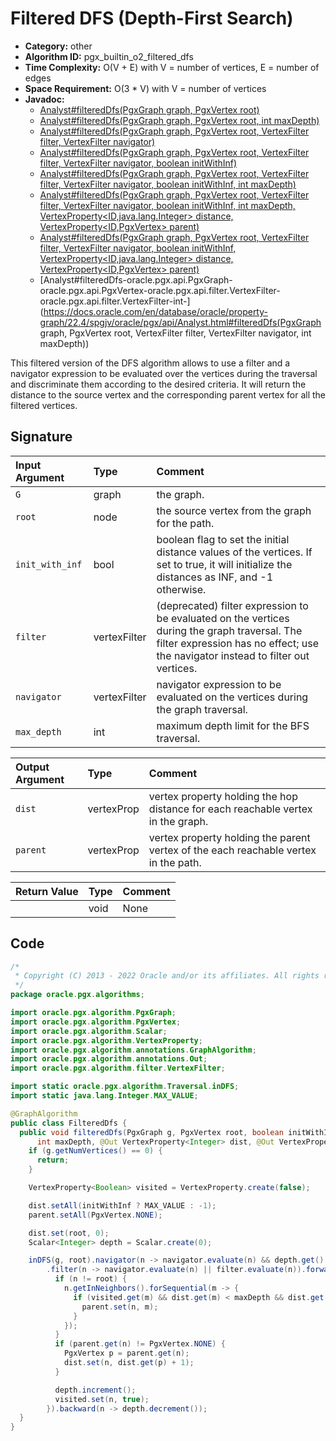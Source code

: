 # Filtered DFS (Depth-First Search)

- **Category:** other
- **Algorithm ID:** pgx_builtin_o2_filtered_dfs
- **Time Complexity:** O(V + E) with V = number of vertices, E = number of edges
- **Space Requirement:** O(3 * V) with V = number of vertices
- **Javadoc:** 
  - [Analyst#filteredDfs(PgxGraph graph, PgxVertex<ID> root)](https://docs.oracle.com/en/database/oracle/property-graph/22.4/spgjv/oracle/pgx/api/Analyst.html#filteredDfs-oracle.pgx.api.PgxGraph-oracle.pgx.api.PgxVertex-)
  - [Analyst#filteredDfs(PgxGraph graph, PgxVertex<ID> root, int maxDepth)](https://docs.oracle.com/en/database/oracle/property-graph/22.4/spgjv/oracle/pgx/api/Analyst.html#filteredDfs-oracle.pgx.api.PgxGraph-oracle.pgx.api.PgxVertex-int-)
  - [Analyst#filteredDfs(PgxGraph graph, PgxVertex<ID> root, VertexFilter filter, VertexFilter navigator)](https://docs.oracle.com/en/database/oracle/property-graph/22.4/spgjv/oracle/pgx/api/Analyst.html#filteredDfs-oracle.pgx.api.PgxGraph-oracle.pgx.api.PgxVertex-oracle.pgx.api.filter.VertexFilter-oracle.pgx.api.filter.VertexFilter-)
  - [Analyst#filteredDfs(PgxGraph graph, PgxVertex<ID> root, VertexFilter filter, VertexFilter navigator, boolean initWithInf)](https://docs.oracle.com/en/database/oracle/property-graph/22.4/spgjv/oracle/pgx/api/Analyst.html#filteredDfs-oracle.pgx.api.PgxGraph-oracle.pgx.api.PgxVertex-oracle.pgx.api.filter.VertexFilter-oracle.pgx.api.filter.VertexFilter-boolean-)
  - [Analyst#filteredDfs(PgxGraph graph, PgxVertex<ID> root, VertexFilter filter, VertexFilter navigator, boolean initWithInf, int maxDepth)](https://docs.oracle.com/en/database/oracle/property-graph/22.4/spgjv/oracle/pgx/api/Analyst.html#filteredDfs-oracle.pgx.api.PgxGraph-oracle.pgx.api.PgxVertex-oracle.pgx.api.filter.VertexFilter-oracle.pgx.api.filter.VertexFilter-boolean-int-)
  - [Analyst#filteredDfs(PgxGraph graph, PgxVertex<ID> root, VertexFilter filter, VertexFilter navigator, boolean initWithInf, int maxDepth, VertexProperty<ID,java.lang.Integer> distance, VertexProperty<ID,PgxVertex<ID>> parent)](https://docs.oracle.com/en/database/oracle/property-graph/22.4/spgjv/oracle/pgx/api/Analyst.html#filteredDfs-oracle.pgx.api.PgxGraph-oracle.pgx.api.PgxVertex-oracle.pgx.api.filter.VertexFilter-oracle.pgx.api.filter.VertexFilter-boolean-int-oracle.pgx.api.VertexProperty-oracle.pgx.api.VertexProperty-)
  - [Analyst#filteredDfs(PgxGraph graph, PgxVertex<ID> root, VertexFilter filter, VertexFilter navigator, boolean initWithInf, VertexProperty<ID,java.lang.Integer> distance, VertexProperty<ID,PgxVertex<ID>> parent)](https://docs.oracle.com/en/database/oracle/property-graph/22.4/spgjv/oracle/pgx/api/Analyst.html#filteredDfs-oracle.pgx.api.PgxGraph-oracle.pgx.api.PgxVertex-oracle.pgx.api.filter.VertexFilter-oracle.pgx.api.filter.VertexFilter-boolean-oracle.pgx.api.VertexProperty-oracle.pgx.api.VertexProperty-)
  - [Analyst#filteredDfs-oracle.pgx.api.PgxGraph-oracle.pgx.api.PgxVertex-oracle.pgx.api.filter.VertexFilter-oracle.pgx.api.filter.VertexFilter-int-](https://docs.oracle.com/en/database/oracle/property-graph/22.4/spgjv/oracle/pgx/api/Analyst.html#filteredDfs(PgxGraph graph, PgxVertex<ID> root, VertexFilter filter, VertexFilter navigator, int maxDepth))

This filtered version of the DFS algorithm allows to use a filter and a navigator expression to be evaluated over the vertices during the traversal and discriminate them according to the desired criteria. It will return the distance to the source vertex and the corresponding parent vertex for all the filtered vertices.


## Signature

| Input Argument | Type | Comment |
| :--- | :--- | :--- |
| `G` | graph | the graph. |
| `root` | node | the source vertex from the graph for the path. |
| `init_with_inf` | bool | boolean flag to set the initial distance values of the vertices. If set to true, it will initialize the distances as INF, and -1 otherwise. |
| `filter` | vertexFilter | (deprecated) filter expression to be evaluated on the vertices during the graph traversal. The filter expression has no effect; use the navigator instead to filter out vertices. |
| `navigator` | vertexFilter | navigator expression to be evaluated on the vertices during the graph traversal. |
| `max_depth` | int | maximum depth limit for the BFS traversal. |

| Output Argument | Type | Comment |
| :--- | :--- | :--- |
| `dist` | vertexProp<int> | vertex property holding the hop distance for each reachable vertex in the graph. |
| `parent` | vertexProp<node> | vertex property holding the parent vertex of the each reachable vertex in the path. |

| Return Value | Type | Comment |
| :--- | :--- | :--- |
| | void | None |

## Code

```java
/*
 * Copyright (C) 2013 - 2022 Oracle and/or its affiliates. All rights reserved.
 */
package oracle.pgx.algorithms;

import oracle.pgx.algorithm.PgxGraph;
import oracle.pgx.algorithm.PgxVertex;
import oracle.pgx.algorithm.Scalar;
import oracle.pgx.algorithm.VertexProperty;
import oracle.pgx.algorithm.annotations.GraphAlgorithm;
import oracle.pgx.algorithm.annotations.Out;
import oracle.pgx.algorithm.filter.VertexFilter;

import static oracle.pgx.algorithm.Traversal.inDFS;
import static java.lang.Integer.MAX_VALUE;

@GraphAlgorithm
public class FilteredDfs {
  public void filteredDfs(PgxGraph g, PgxVertex root, boolean initWithInf, VertexFilter filter, VertexFilter navigator,
      int maxDepth, @Out VertexProperty<Integer> dist, @Out VertexProperty<PgxVertex> parent) {
    if (g.getNumVertices() == 0) {
      return;
    }

    VertexProperty<Boolean> visited = VertexProperty.create(false);

    dist.setAll(initWithInf ? MAX_VALUE : -1);
    parent.setAll(PgxVertex.NONE);

    dist.set(root, 0);
    Scalar<Integer> depth = Scalar.create(0);

    inDFS(g, root).navigator(n -> navigator.evaluate(n) && depth.get() <= maxDepth)
        .filter(n -> navigator.evaluate(n) || filter.evaluate(n)).forward(n -> {
          if (n != root) {
            n.getInNeighbors().forSequential(m -> {
              if (visited.get(m) && dist.get(m) < maxDepth && dist.get(m) >= depth.get() - 1) {
                parent.set(n, m);
              }
            });
          }
          if (parent.get(n) != PgxVertex.NONE) {
            PgxVertex p = parent.get(n);
            dist.set(n, dist.get(p) + 1);
          }

          depth.increment();
          visited.set(n, true);
        }).backward(n -> depth.decrement());
  }
}
```
